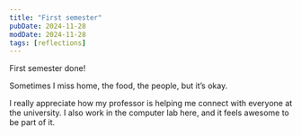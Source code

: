 ```yaml
---
title: "First semester"
pubDate: 2024-11-28
modDate: 2024-11-28
tags: [reflections]
---
```


First semester done! 

Sometimes I miss home, the food, the people, but it’s okay.

I really appreciate how my professor is helping me connect with everyone at the university.
I also work in the computer lab here, and it feels awesome to be part of it.
